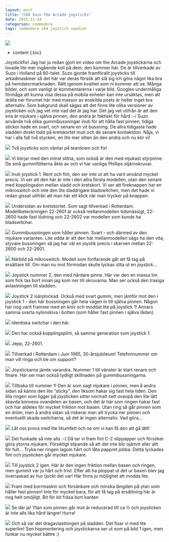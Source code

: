 ```yaml
---
layout: post
title: "C64 Suzo The Arcade joysticks"
date: 2015-11-24
categories: commodore
tags: commodore c64 joystick swedish
---
```

![](/images/C64_joystickfix_thumb.jpg)

* content
{:toc}

Joystickfix! Jag har ju redan gjort en video om the Arcade joystickarna och lovade lite mer ingående koll på dem; den kommer här. De är tillverkade av Suzo i Holland på 80-talet. Suzo gjorde framförallt joysticks till arkadmaskiner så det här var deras försök att slå sig ich göra något lika bra på hemdatormarknaden. Rätt igenom kvalitet som ni kommer att se. Många bilder, och som vanligt är kommentarerna i varje bild. Googles undermåliga förmåga att kunna visa dessa på mobila enheter kan inte ursäktas, men att drälla ner forumet här med massor av enskilda posts är heller inget bra alternativ. Som bakgrund skall sägas att det finns lite olika versioner av joysticken och jag vet inte vad det är jag har. Det jag vet utifrån är att den ena är mjukare i själva pinnen; den andra är faktiskt för hård :-/ Suzo använde två olika gummibussningar inuti för att hålla fast pinnen, tidiga stickor hade en svart, och senare en vit bussning. De allra tidigaste hade sladden direkt lödd på kretskortet inuti och de senare kontaktdon. Nåja, vi har i alla fall två stycken, en lite mer sliten än den andra och nu kör vi!



![](/images/C64_joystickfix_1-2015-11-03_21.15.37.jpg)
Två joysticks som väntar på teardown och fix!

![](/images/C64_joystickfix_2-2015-11-03_21.16.59.jpg)
Vi börjar med den minst slitna, som också är den med mjukast styrpinne. De små gummifötterna åkte av och vi har vanliga Phillips stjärnskruvar.

![](/images/C64_joystickfix_3-2015-11-03_21.18.43.jpg)
Inuti joystick 1. Rent och fint, den ser inte ut att ha varit använd mycket precis. Vi ser att den här är inte i den allra första modellen, utan den senare med kopplingsdon mellan sladd och kretskort. Vi ser att fireknappen har en mikroswitch och inte den lite sladdrigare bladswitchen, men det hade vi redan gissat utifrån att man här ett klick när man trycker på knappen.

![](/images/C64_joystickfix_4-2015-11-03_21.19.03.jpg)
Undersidan av kretskortet. Som sagt tillverkad i Rotterdam. Modellbeteckningen 22-2601 är också mellanmodellen tidsmässigt, 22-2600 hade fast lödning och 22-2602 var modellen som kunde ha bladswitchar.

![](/images/C64_joystickfix_5-2015-11-03_21.19.30.jpg)
Gummibussningen som håller pinnen. Svart - och därmed av den mjukare varianten. Lite udda är att den här mellanmodellen sägs ha den vita, styvare bussningen så jag har väl en joystik precis i skarven mellan 22-2600 och 22-2601.

![](/images/C64_joystickfix_6-2015-11-03_21.19.50.jpg)
Närbild på mikroswitch. Modell som fortfarande gåt att få tag på ersättare till. Om man nu mot förmodan skulle lyckas slita ut en joystick…

![](/images/C64_joystickfix_7-2015-11-03_21.22.03.jpg)
Joystick nummer 2, den med hårdare pinne. Här var den en massa lim som fick tas bort innan jag kom ner till skruvarna. Man ser också den trasiga avlastningen till sladden.

![](/images/C64_joystickfix_8-2015-11-03_21.24.32.jpg)
Joystick 2 isärplockad. Också med svart gummi, men jämför mot den i joystick 1 - den här bussningen går hela vägen in till själva pinnen. Någon har nog varit framme med en kniv och moddat lite på joystick 1! Annars samma svarta nylonskiva i botten (som håller fast pinnen i själva lådan).

![](/images/C64_joystickfix_9-2015-11-03_21.24.45.jpg)
Identiska switchar i den här.

![](/images/C64_joystickfix_10-2015-11-03_21.24.53.jpg)
Den har också kopplingsplint, så samma generation som joystick 1.

![](/images/C64_joystickfix_11-2015-11-03_21.25.06.jpg)
Jepp, 22-2601.

![](/images/C64_joystickfix_12-2015-11-03_21.25.25.jpg)
Tillverkad i Rotterdam i Juni 1985, 30-årsjubileum! Telefonnummer om man vill ringa och be om support?

![](/images/C64_joystickfix_13-2015-11-03_21.26.16.jpg)
Joystickarna jämte varandra. Nummer 1 till vänster är klart renare och finare. Här ser man också tydligt skillnaden på gummibussningarna.

![](/images/C64_joystickfix_14-2015-11-03_21.37.53.jpg)
Tillbaka till nummer 1! Den är som sagt mjukare i pinnen, men å andra sidan så känns den lite “sticky”, den liksom hakar sig fast hela tiden. Den lilla ringen som ligger på joysticken sitter normalt sett ovanpå den lite lätt skavda konvexa ovandelen av basen, och det är här som ringen hakar fast och har aldeles för mycket friktion mot basen. Utan ring så går pinnen som en dröm, men å andra sidan så riskerar man att trycka ner pinnen och eventuellt skada switcharna, så det är ingen alternativ. Vad göra…

![](/images/C64_joystickfix_15-2015-11-03_21.41.20.jpg)
Låt oss prova med lite litiumfett och se om vi kan få den att gå lätt!

![](/images/C64_joystickfix_16-2015-11-03_21.50.42.jpg)
Det funkade så inte alls :-( Då tar vi fram fint C-2 slippapper och försöker göra ytorna mjukare. Försiktigt slipande så att det inte blir ojämnt eller allt för fult… Tryka ner ringen lagom hårt och låta pappret jobba. Detta lyckades fint och joysticken går mycket mjukare.

![](/images/C64_joystickfix_17-2015-11-03_21.55.11.jpg)
Till joystick 2 igen. Här är den ingen friktion mellan basen och ringen, men gummit var ju hårt och trist. Efter att ha ploppat ut det ur basen blev jag överraskad av hur tjockt det var! Här finns ju möjlighet att modda lite.

![](/images/C64_joystickfix_18-2015-11-03_21.59.37.jpg)
Fram med borrmaskin och försänkare och minska längden på ytan som håller fast pinnen! Inte för mycket bara, för att få tag på ersättning här är nog helt omöjligt. Bit för bit fräsa bort kanten

![](/images/C64_joystickfix_19-2015-11-03_22.02.30.jpg)
Se där ja! Ytan som pinnen går mot är reducerad till ca ⅓ och joysticken är inte alls lika hård längre! Hurra!

![](/images/C64_joystickfix_20-2015-11-03_22.04.51.jpg)
Och så var det dragavlastningen på sladden. Det fixar vi med lite superlim! Sen hopmontering och joystickarna ser ut som på bild 1 igen, men funkar nu mycket bättre :)


